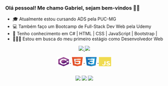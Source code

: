 ### Olá pessoal! Me chamo Gabriel, sejam bem-vindos ✌🏻

-  🎓  Atualmente estou cursando ADS pela PUC-MG
-  💻  Também faço um Bootcamp de Full-Stack Dev Web pela Udemy
-  📌  Tenho conhecimento em C# | HTML | CSS | JavaScript | Bootstrap |
-  👨🏻‍💻  Estou em busca do meu primeiro estágio como Desenvolvedor Web

<div align="center">
  <a href="https://github.com/Gabriel-Alisson">
  <img height="150em" src="https://github-readme-stats.vercel.app/api?username=Gabriel-Alisson&show_icons=true&theme=dracula&include_all_commits=true&count_private=true"/>
  <img height="100em" src="https://github-readme-stats.vercel.app/api/top-langs/?username=Gabriel-Alisson&layout=compact&langs_count=7&theme=dracula"/>
</div>

<div align="center" style="display: inline_block"><br>
 <img align="center" alt="Rafa-Csharp" height="30" width="40" src="https://raw.githubusercontent.com/devicons/devicon/master/icons/csharp/csharp-original.svg">
 <img align="center" alt="Rafa-HTML" height="30" width="40" src="https://raw.githubusercontent.com/devicons/devicon/master/icons/html5/html5-original.svg">
 <img align="center" alt="Rafa-CSS" height="30" width="40" src="https://raw.githubusercontent.com/devicons/devicon/master/icons/css3/css3-original.svg">
 <img align="center" alt="Rafa-Js" height="30" width="40" src="https://raw.githubusercontent.com/devicons/devicon/master/icons/javascript/javascript-plain.svg">
</div>

##
<div align="center">
  <a href = "mailto:gabriel.alioliv@gmail.com"><img src="https://img.shields.io/badge/Gmail-D14836?style=for-the-badge&logo=gmail&logoColor=white" target="_blank"></a>
  <a href="https://www.linkedin.com/in/gabriel-oliveira-frontend/" target="_blank"><img src="https://img.shields.io/badge/-LinkedIn-%230077B5?style=for-the-badge&logo=linkedin&logoColor=white" target="_blank"></a> 
  <a href="https://instagram.com/gaolivrr_" target="_blank"><img src="https://img.shields.io/badge/-Instagram-%23E4405F?style=for-the-badge&logo=instagram&logoColor=white" target="_blank"></a>
  </div>
